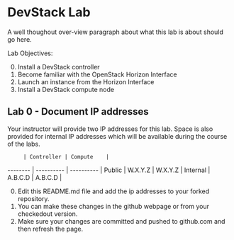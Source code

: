 # DevStack Lab

A well thoughout over-view paragraph about what this lab is about should go here.

Lab Objectives:

  0. Install a DevStack controller
  0. Become familiar with the OpenStack Horizon Interface
  0. Launch an instance from the Horizon Interface
  0. Install a DevStack compute node

## Lab 0 - Document IP addresses
 
Your instructor will provide two IP addresses for this lab. 
Space is also provided for internal IP addresses which will be available during the course of the labs.

         | Controller | Compute    |
-------- | ---------- | ---------- |
Public   | W.X.Y.Z    | W.X.Y.Z    |
Internal | A.B.C.D    | A.B.C.D    |

0. Edit this README.md file and add the ip addresses to your forked repository.
0. You can make these changes in the github webpage or from your checkedout version.
0. Make sure your changes are committed and pushed to github.com and then refresh the page.
